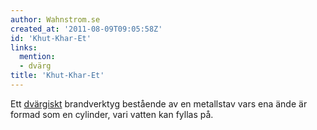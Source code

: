 ```yaml
---
author: Wahnstrom.se
created_at: '2011-08-09T09:05:58Z'
id: 'Khut-Khar-Et'
links:
  mention:
  - dvärg
title: 'Khut-Khar-Et'
---
```


Ett [dvärgiskt] brandverktyg bestående av en metallstav vars ena ände är formad som en cylinder,
vari vatten kan fyllas på.

  [dvärgiskt]: dvärg